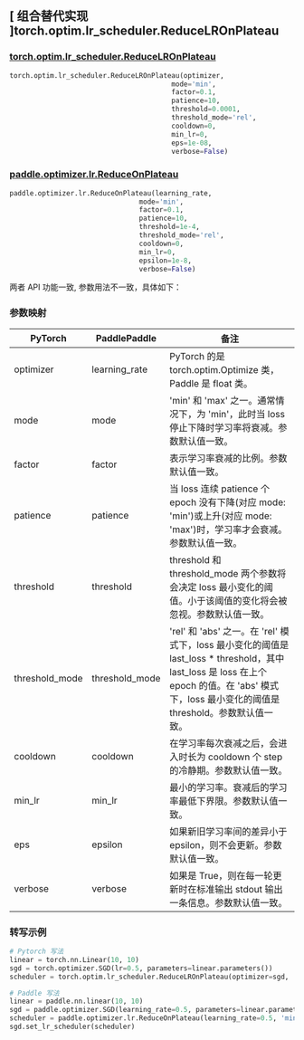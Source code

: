 ## [ 组合替代实现 ]torch.optim.lr_scheduler.ReduceLROnPlateau

### [torch.optim.lr_scheduler.ReduceLROnPlateau](https://pytorch.org/docs/stable/generated/torch.optim.lr_scheduler.ReduceLROnPlateau.html)

```python
torch.optim.lr_scheduler.ReduceLROnPlateau(optimizer,
                                        mode='min',
                                        factor=0.1,
                                        patience=10,
                                        threshold=0.0001,
                                        threshold_mode='rel',
                                        cooldown=0,
                                        min_lr=0,
                                        eps=1e-08,
                                        verbose=False)
```

### [paddle.optimizer.lr.ReduceOnPlateau](https://www.paddlepaddle.org.cn/documentation/docs/zh/api/paddle/optimizer/lr/ReduceOnPlateau_cn.html)

```python
paddle.optimizer.lr.ReduceOnPlateau(learning_rate,
                                mode='min',
                                factor=0.1,
                                patience=10,
                                threshold=1e-4,
                                threshold_mode='rel',
                                cooldown=0,
                                min_lr=0,
                                epsilon=1e-8,
                                verbose=False)
```

两者 API 功能一致, 参数用法不一致，具体如下：

### 参数映射

| PyTorch | PaddlePaddle | 备注                                                                                       |
| ------- | ------------ | ------------------------------------------------------------------------------------------ |
| optimizer     | learning_rate       | PyTorch 的是 torch.optim.Optimize 类，Paddle 是 float 类。 |
| mode     | mode       | 'min' 和 'max' 之一。通常情况下，为 'min'，此时当 loss 停止下降时学习率将衰减。参数默认值一致。         |
| factor     | factor       | 表示学习率衰减的比例。参数默认值一致。             |
| patience     | patience       |  当 loss 连续 patience 个 epoch 没有下降(对应 mode: 'min')或上升(对应 mode: 'max')时，学习率才会衰减。参数默认值一致。       |
| threshold     | threshold       | threshold 和 threshold_mode 两个参数将会决定 loss 最小变化的阈值。小于该阈值的变化将会被忽视。参数默认值一致。             |
| threshold_mode     | threshold_mode       | 'rel' 和 'abs' 之一。在 'rel' 模式下，loss 最小变化的阈值是 last_loss * threshold，其中 last_loss 是 loss 在上个 epoch 的值。在 'abs' 模式下，loss 最小变化的阈值是 threshold。参数默认值一致。             |
| cooldown     | cooldown       | 在学习率每次衰减之后，会进入时长为 cooldown 个 step 的冷静期。参数默认值一致。             |
| min_lr     | min_lr       | 最小的学习率。衰减后的学习率最低下界限。参数默认值一致。             |
| eps     | epsilon       |  如果新旧学习率间的差异小于 epsilon，则不会更新。参数默认值一致。             |
| verbose     | verbose       | 如果是 True，则在每一轮更新时在标准输出 stdout 输出一条信息。参数默认值一致。  |

### 转写示例
```python
# Pytorch 写法
linear = torch.nn.Linear(10, 10)
sgd = torch.optimizer.SGD(lr=0.5, parameters=linear.parameters())
scheduler = torch.optim.lr_scheduler.ReduceLROnPlateau(optimizer=sgd, 'min')

# Paddle 写法
linear = paddle.nn.linear(10, 10)
sgd = paddle.optimizer.SGD(learning_rate=0.5, parameters=linear.parameters())
scheduler = paddle.optimizer.lr.ReduceOnPlateau(learning_rate=0.5, 'min')
sgd.set_lr_scheduler(scheduler)
```
